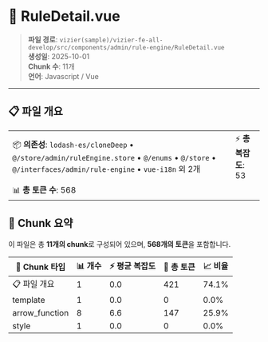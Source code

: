 # 📄 RuleDetail.vue

> **파일 경로**: `vizier(sample)/vizier-fe-all-develop/src/components/admin/rule-engine/RuleDetail.vue`  
> **생성일**: 2025-10-01  
> **Chunk 수**: 11개  
> **언어**: Javascript / Vue
---





## 📋 파일 개요

| | |
|--|--|
| 📦 **의존성**: `lodash-es/cloneDeep` • `@/store/admin/ruleEngine.store` • `@/enums` • `@/store` • `@/interfaces/admin/rule-engine` • `vue-i18n` 외 2개 | ⚡ **총 복잡도**: 53 |
| 📊 **총 토큰 수**: 568 |  |






## 🧩 Chunk 요약

이 파일은 총 **11개의 chunk**로 구성되어 있으며, **568개의 토큰**을 포함합니다.

| 🧩 Chunk 타입 | 📊 개수 | ⚡ 평균 복잡도 | 📝 총 토큰 | 📈 비율 |
|---------------|--------|-------------|----------|--------|
| 📋 파일 개요 | 1 | 0.0 | 421 | 74.1% |
| template | 1 | 0.0 | 0 | 0.0% |
| arrow_function | 8 | 6.6 | 147 | 25.9% |
| style | 1 | 0.0 | 0 | 0.0% |


